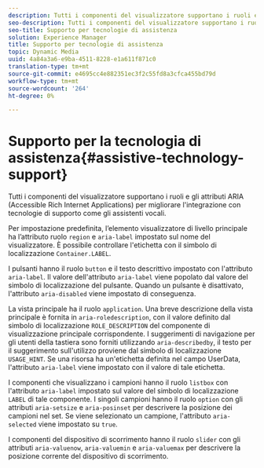```yaml
---
description: Tutti i componenti del visualizzatore supportano i ruoli e gli attributi ARIA (Accessible Rich Internet Applications) per migliorare l'integrazione con tecnologie di supporto come gli assistenti vocali.
seo-description: Tutti i componenti del visualizzatore supportano i ruoli e gli attributi ARIA (Accessible Rich Internet Applications) per migliorare l'integrazione con tecnologie di supporto come gli assistenti vocali.
seo-title: Supporto per tecnologie di assistenza
solution: Experience Manager
title: Supporto per tecnologie di assistenza
topic: Dynamic Media
uuid: 4a84a3a6-e9ba-4511-8228-e1a611f871c0
translation-type: tm+mt
source-git-commit: e4695cc4e882351ec3f2c55fd8a3cfca455bd79d
workflow-type: tm+mt
source-wordcount: '264'
ht-degree: 0%

---
```



# Supporto per la tecnologia di assistenza{#assistive-technology-support}

Tutti i componenti del visualizzatore supportano i ruoli e gli attributi ARIA (Accessible Rich Internet Applications) per migliorare l&#39;integrazione con tecnologie di supporto come gli assistenti vocali.

Per impostazione predefinita, l’elemento visualizzatore di livello principale ha l’attributo ruolo `region` e `aria-label` impostato sul nome del visualizzatore. È possibile controllare l&#39;etichetta con il simbolo di localizzazione `Container.LABEL`.

I pulsanti hanno il ruolo `button` e il testo descrittivo impostato con l&#39;attributo `aria-label`. Il valore dell&#39;attributo `aria-label` viene popolato dal valore del simbolo di localizzazione del pulsante. Quando un pulsante è disattivato, l&#39;attributo `aria-disabled` viene impostato di conseguenza.

La vista principale ha il ruolo `application`. Una breve descrizione della vista principale è fornita in `aria-roledescription`, con il valore definito dal simbolo di localizzazione `ROLE_DESCRIPTION` del componente di visualizzazione principale corrispondente. I suggerimenti di navigazione per gli utenti della tastiera sono forniti utilizzando `aria-describedby`, il testo per il suggerimento sull&#39;utilizzo proviene dal simbolo di localizzazione `USAGE_HINT`. Se una risorsa ha un&#39;etichetta definita nel campo UserData, l&#39;attributo `aria-label` viene impostato con il valore di tale etichetta.

I componenti che visualizzano i campioni hanno il ruolo `listbox` con l&#39;attributo `aria-label` impostato sul valore del simbolo di localizzazione `LABEL` di tale componente. I singoli campioni hanno il ruolo `option` con gli attributi `aria-setsize` e `aria-posinset` per descrivere la posizione dei campioni nel set. Se viene selezionato un campione, l&#39;attributo `aria-selected` viene impostato su `true`.

I componenti del dispositivo di scorrimento hanno il ruolo `slider` con gli attributi `aria-valuenow`, `aria-valuemin` e `aria-valuemax` per descrivere la posizione corrente del dispositivo di scorrimento.
